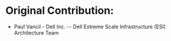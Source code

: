 # Original Contribution:

* Paul Vancil - Dell Inc. -- Dell Extreme Scale Infrastructure (ESI) Architecture Team
